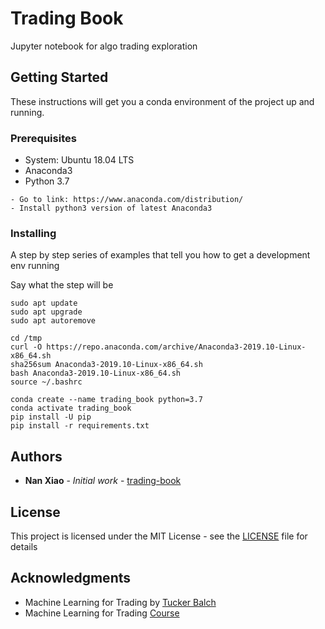 # Trading Book

Jupyter notebook for algo trading exploration

## Getting Started

These instructions will get you a conda environment of the project up and running.

### Prerequisites
* System: Ubuntu 18.04 LTS
* Anaconda3
* Python 3.7

```
- Go to link: https://www.anaconda.com/distribution/ 
- Install python3 version of latest Anaconda3
```

### Installing

A step by step series of examples that tell you how to get a development env running

Say what the step will be

```
sudo apt update
sudo apt upgrade
sudo apt autoremove

cd /tmp
curl -O https://repo.anaconda.com/archive/Anaconda3-2019.10-Linux-x86_64.sh
sha256sum Anaconda3-2019.10-Linux-x86_64.sh
bash Anaconda3-2019.10-Linux-x86_64.sh
source ~/.bashrc

conda create --name trading_book python=3.7
conda activate trading_book
pip install -U pip
pip install -r requirements.txt
```

## Authors

* **Nan Xiao** - *Initial work* - [trading-book](https://github.com/trading-book)

## License

This project is licensed under the MIT License - see the [LICENSE](LICENSE) file for details

## Acknowledgments

* Machine Learning for Trading by [Tucker Balch](http://www.cc.gatech.edu/~tucker)
* Machine Learning for Trading [Course](https://quantsoftware.gatech.edu/Machine_Learning_for_Trading_Course)

